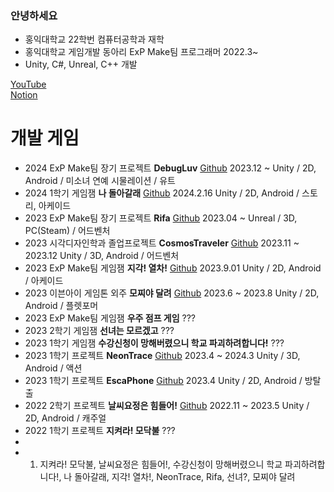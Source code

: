 ### 안녕하세요
- 홍익대학교 22학번 컴퓨터공학과 재학
- 홍익대학교 게임개발 동아리 ExP Make팀 프로그래머 2022.3~
- Unity, C#, Unreal, C++ 개발

[YouTube](https://www.youtube.com/@user-ns4cc8hk7l)
<br/>
[Notion](https://github.com/catsnakedog/catsnakedog/edit/main/)

# 개발 게임
- 2024 ExP Make팀 장기 프로젝트 **DebugLuv** [Github](https://github.com/catsnakedog/DebugLuv) 2023.12 ~ Unity / 2D, Android / 미소녀 연예 시물레이션 / 유트
- 2024 1학기 게임잼 **나 돌아갈래** [Github](https://github.com/catsnakedog/GameJam0216/tree/main) 2024.2.16 Unity / 2D, Android / 스토리, 아케이드
- 2023 ExP Make팀 장기 프로젝트 **Rifa** [Github](https://github.com/hans4809/Rifa) 2023.04 ~ Unreal / 3D, PC(Steam) / 어드벤처
- 2023 시각디자인학과 졸업프로젝트 **CosmosTraveler** [Github](https://github.com/coolming0/CosmosTraveler) 2023.11 ~ 2023.12 Unity / 3D, Android / 어드벤처
- 2023 ExP Make팀 게임잼 **지각! 열차!** [Github](https://github.com/hans4809/Emergency) 2023.9.01 Unity / 2D, Android / 아케이드
- 2023 이븐아이 게임톤 외주 **모찌야 달려** [Github](https://github.com/catsnakedog/NemoWorld) 2023.6 ~ 2023.8 Unity / 2D, Android / 플렛포머
- 2023 ExP Make팀 게임잼 **우주 점프 게임** ???
- 2023 2학기 게임잼 **선녀는 모르겠고** ???
- 2023 1학기 게임잼 **수강신청이 망해버렸으니 학교 파괴하려합니다!** ???
- 2023 1학기 프로젝트 **NeonTrace** [Github](https://github.com/catsnakedog/NeonTraces) 2023.4 ~ 2024.3 Unity / 3D, Android / 액션
- 2023 1학기 프로젝트 **EscaPhone** [Github](https://github.com/catsnakedog/Escaphone) 2023.4 Unity / 2D, Android / 방탈출
- 2022 2학기 프로젝트 **날씨요정은 힘들어!** [Github](https://github.com/catsnakedog/weatherGrow) 2022.11 ~ 2023.5 Unity / 2D, Android / 캐주얼
- 2022 1학기 프로젝트 **지켜라! 모닥불** ???
- 
- 1. 지켜라! 모닥불, 날씨요정은 힘들어!, 수강신청이 망해버렸으니 학교 파괴하려합니다!, 나 돌아갈래, 지각! 열차!, NeonTrace, Rifa, 선녀?, 모찌야 달려


<!--
**catsnakedog/catsnakedog** is a ✨ _special_ ✨ repository because its `README.md` (this file) appears on your GitHub profile.

Here are some ideas to get you started:

- 🔭 I’m currently working on ...
- 🌱 I’m currently learning ...
- 👯 I’m looking to collaborate on ...
- 🤔 I’m looking for help with ...
- 💬 Ask me about ...
- 📫 How to reach me: ...
- 😄 Pronouns: ...
- ⚡ Fun fact: ...
-->
